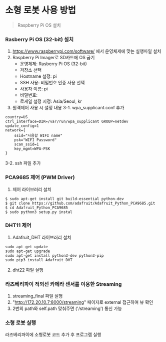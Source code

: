 # 소형 로봇 사용 방법
>Raspberry Pi OS 설치

### Rasberry Pi OS (32-bit) 설치
1. https://www.raspberrypi.com/software/ 에서 운영체제에 맞는 실행파일 설치
2. Raspberry Pi Imager로 SD카드에 OS 굽기
   * 운영체제: Rasberry Pi OS (32-bit)
   * 저장소 선택
   * Hostname 설정: pi
   * SSH 사용: 비밀번호 인증 사용 선택
   * 사용자 이름: pi
   * 비밀번호: 
   * 로케일 설정 지정: Asia/Seoul, kr
3. 원격제어 사용 시 설정 내용
3-1. wpa_supplicant.conf 추가
```
country=US
ctrl_interface=DIR=/var/run/wpa_supplicant GROUP=netdev
update_config=1
network={
    ssid="사용할 WIFI name"
    psk="WIFI Password"
    scan_ssid=1
    key_mgmt=WPA-PSK
}
```
3-2. ssh 파일 추가

### PCA9685 제어 (PWM Driver)
1. 제어 라이브러리 설치
```
$ sudo apt-get install git build-essential python-dev
$ git clone https://github.com/adafruit/Adafruit_Python_PCA9685.git
$ cd Adafruit_Python_PCA9685
$ sudo python3 setup.py instal
```

### DHT11 제어
1. Adafruit_DHT 라이브러리 설치
```
sudo apt-get update
sudo apt-get upgrade
sudo apt-get install python3-dev python3-pip
sudo pip3 install Adafruit_DHT
```
2. dht22 파일 실행

### 라즈베리파이 적외선 카메라 센서를 이용한 Streaming
1. streaming_final 파일 실행
2. "http://172.20.10.7:8000/streaming" 페이지로 external 접근하여 뷰 확인
3. 2번의 path와 self.path 맞춰주면 ('/streaming') 통신 가능

### 소형 로봇 실행
라즈베리파이에 소형로봇 코드 추가 후 프로그램 실행
